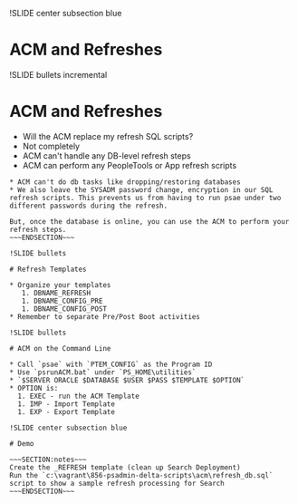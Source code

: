 !SLIDE center subsection blue

# ACM and Refreshes

!SLIDE bullets incremental

# ACM and Refreshes

* Will the ACM replace my refresh SQL scripts? 
* Not completely
* ACM can't handle any DB-level refresh steps
* ACM can perform any PeopleTools or App refresh scripts

~~~SECTION:notes~~~
* ACM can't do db tasks like dropping/restoring databases
* We also leave the SYSADM password change, encryption in our SQL refresh scripts. This prevents us from having to run psae under two different passwords during the refresh.

But, once the database is online, you can use the ACM to perform your refresh steps.
~~~ENDSECTION~~~

!SLIDE bullets 

# Refresh Templates

* Organize your templates
   1. DBNAME_REFRESH
   1. DBNAME_CONFIG_PRE
   1. DBNAME_CONFIG_POST
* Remember to separate Pre/Post Boot activities

!SLIDE bullets

# ACM on the Command Line

* Call `psae` with `PTEM_CONFIG` as the Program ID
* Use `psrunACM.bat` under `PS_HOME\utilities`
* `$SERVER ORACLE $DATABASE $USER $PASS $TEMPLATE $OPTION`
* OPTION is:
  1. EXEC - run the ACM Template
  1. IMP - Import Template
  1. EXP - Export Template

!SLIDE center subsection blue

# Demo

~~~SECTION:notes~~~
Create the _REFRESH template (clean up Search Deployment)
Run the `c:\vagrant\856-psadmin-delta-scripts\acm\refresh_db.sql` script to show a sample refresh processing for Search
~~~ENDSECTION~~~

